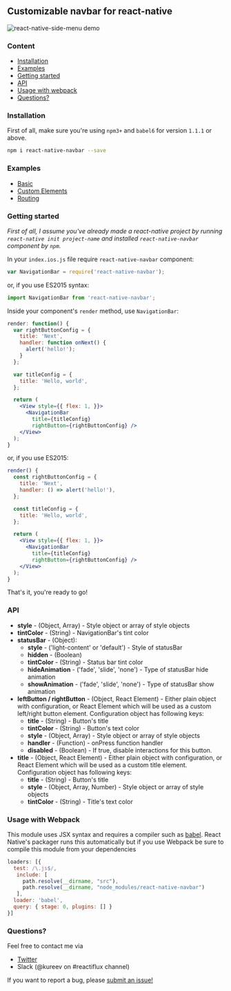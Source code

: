 ## Customizable navbar for react-native
![react-native-side-menu demo](https://habrastorage.org/files/1b4/9cd/9d0/1b49cd9d0d054cada8ebef5e2326e10d.png)

### Content
- [Installation](#installation)
- [Examples](#examples)
- [Getting started](#getting-started)
- [API](#api)
- [Usage with webpack](#usage-with-webpack)
- [Questions?](#questions)

### Installation
First of all, make sure you're using `npm3+` and `babel6` for version `1.1.1` or above.

```bash
npm i react-native-navbar --save
```

### Examples
- [Basic](https://github.com/Kureev/react-native-navbar/tree/master/examples/Basic)
- [Custom Elements](https://github.com/Kureev/react-native-navbar/tree/master/examples/CustomElements)
- [Routing](https://github.com/Kureev/react-native-navbar/tree/master/examples/Routing)

### Getting started
*First of all, I assume you've already made a react-native project by running `react-native init project-name` and installed `react-native-navbar` component by `npm`.*

In your `index.ios.js` file require `react-native-navbar` component:
```jsx
var NavigationBar = require('react-native-navbar');
```
or, if you use ES2015 syntax:
```jsx
import NavigationBar from 'react-native-navbar';
```

Inside your component's `render` method, use `NavigationBar`:
```jsx
render: function() {
  var rightButtonConfig = {
    title: 'Next',
    handler: function onNext() {
      alert('hello!');
    }
  };

  var titleConfig = {
    title: 'Hello, world',
  };

  return (
    <View style={{ flex: 1, }}>
      <NavigationBar
        title={titleConfig}
        rightButton={rightButtonConfig} />
    </View>
  );
}
```
or, if you use ES2015:
```jsx
render() {
  const rightButtonConfig = {
    title: 'Next',
    handler: () => alert('hello!'),
  };

  const titleConfig = {
    title: 'Hello, world',
  };

  return (
    <View style={{ flex: 1, }}>
      <NavigationBar
        title={titleConfig}
        rightButton={rightButtonConfig} />
    </View>
  );
}
```

That's it, you're ready to go!

### API
- **style** - (Object, Array) - Style object or array of style objects
- **tintColor** - (String) - NavigationBar's tint color
- **statusBar** - (Object):
  - **style** - ('light-content' or 'default') - Style of statusBar
  - **hidden** - (Boolean)
  - **tintColor** - (String) - Status bar tint color
  - **hideAnimation** - ('fade', 'slide', 'none') - Type of statusBar hide animation
  - **showAnimation** - ('fade', 'slide', 'none') - Type of statusBar show animation
- **leftButton / rightButton** - (Object, React Element) - Either plain object with configuration, or React Element which will be used as a custom left/right button element. Configuration object has following keys:
  - **title** - (String) - Button's title
  - **tintColor** - (String) - Button's text color
  - **style** - (Object, Array) - Style object or array of style objects
  - **handler** - (Function) - onPress function handler
  - **disabled** - (Boolean) - If true, disable interactions for this button.
- **title** - (Object, React Element) - Either plain object with configuration, or React Element which will be used as a custom title element. Configuration object has following keys:
  - **title** - (String) - Button's title
  - **style** - (Object, Array, Number) - Style object or array of style objects
  - **tintColor** - (String) - Title's text color

### Usage with Webpack
This module uses JSX syntax and requires a compiler such as [babel](https://babeljs.io/).
React Native's packager runs this automatically but if you use Webpack be sure
to compile this module from your dependencies
```javascript
loaders: [{
  test: /\.js$/,
   include: [
     path.resolve(__dirname, "src"),
     path.resolve(__dirname, "node_modules/react-native-navbar")
   ],
  loader: 'babel',
  query: { stage: 0, plugins: [] }
}]
```

### Questions?
Feel free to contact me via
- [Twitter](https://twitter.com/kureevalexey)
- Slack (@kureev on #reactiflux channel)

If you want to report a bug, please [submit an issue!](https://github.com/Kureev/react-native-navbar/issues/new)
